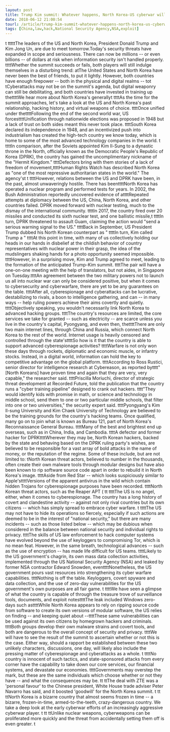 ```yaml
---
layout: post
title: Trump Kim summit: Whatever happens, North Korea-US cyberwar will rage on
date: 2018-06-12 21:00:54
tourl: /article/trump-kim-summit-whatever-happens-north-korea-us-cyberwar-will-rage-on/
tags: [China,law,hack,National Security Agency,NSA,exploit]
---
```

 t tttttThe leaders of the US and North Korea, President Donald Trump and Kim Jong Un, are due to meet tomorrow.Today's security threats have expanded in scope and seriousness. There can now be millions -- or even billions -- of dollars at risk when information security isn't handled properly. ttttWhether the summit succeeds or fails, both players will still indulge themselves in a disturbing trend: atThe United States and North Korea have never been the best of friends, to put it lightly. However, both countries have enough firepower -- both in the physical and digital realms -- tot tCyberattacks may not be on the summit's agenda, but digital weaponry can still be debilitating, and both countries have invested in training up thettttWe hear more about North Korea's generallyt ttttAs the time for the summit approaches, let's take a look at the US and North Korea's past relationship, hacking history, and virtual weapons of choice. ttttOnce unified under thettttFollowing the end of the second world war, US forcesttttUnification through nationwide elections was proposed in 1948 but a lack of trust on both sides meant this never took place. ttttSouth Korea declared its independence in 1948, and an incentivized push into industrialism has created the high-tech country we know today, which is home to some of the most advanced technology companies in the world. t ttttIn comparison, after the Soviets appointed Kim Il-Sung to a dynastic throne in the North, officially known as the Democratic People's Republic of Korea (DPRK), the country has gained the uncomplimentary nickname of the "Hermit Kingdom." ttttDefectors bring with them stories of a lack of freedom of movement,ttttHuman Rights Watch has described North Korea as "one of the most repressive authoritarian states in the world." The agency'st t ttttHowever, relations between the US and DPRK have been, in the past, almost unwaveringly hostile. There has beenttttNorth Korea has operated a nuclear program and performed tests for years. In 2002, the Bush Administration reportedly uncovered evidence of attttRepeated attempts at diplomacy between the US, China, North Korea, and other countries failed. DPRK moved forward with nuclear testing, much to the dismay of the international community. ttttIn 2017, the country fired over 20 missiles and conducted its sixth nuclear test, and one ballistic missile,t ttttIn turn, DPRK threatened to assault Guam, claiming the action would "send a serious warning signal to the US." ttttBack in September, US President Trump dubbed his North Korean counterpart as " ttttIn turn, Kim called Trump a " ttttAt this point in time, with many of us collectively holding our heads in our hands in disbelief at the childish behavior of country representatives with nuclear power in their grasp, the idea of the mudslingers shaking hands for a photo opportunity seemed impossible. ttttHowever, in a surprising move, Kim and Trump agreed to meet, leading to the formation of the anticipated Trump-Kim summit. ttttThe pair will have a one-on-one meeting with the help of translators, but not aides, in Singapore on Tuesday.ttttAn agreement between the two military powers not to launch us all into nuclear war can only be considered positive, but when it comes to cybersecurity and cyberwarfare, there are yet to be any guarantees on the table. ttttAfter all, cyberespionage and cyberattacks can be lucrative, destabilizing to rivals, a boon to intelligence gathering, and can -- in many ways -- help ruling powers achieve their aims covertly and quietly. ttttObjectively speaking, you wouldn't necessarily link North Korea to advanced hacking groups. ttttThe country's resources are limited, the core services we take for granted -- such as electricity -- are scarce unless you live in the country's capital, Pyongyang, and even then, thettttThere are only two main internet lines, through China and Russia, which connect North Korea to the rest of the world. Internet usage is heavily censored and controlled through the state'sttttSo how is it that the country is able to support advanced cyberespionage activities? ttttWarfare is not only won these days through rockets, diplomatic and economic muscle, or infantry stocks. Instead, in a digital world, information can hold the key to competitive advantage on the global platform. ttttAccording to Ross Rustici, senior director for intelligence research at Cybereason, as reported bytttt"[North Koreans] have proven time and again that they are very, very capable," the researcher said. ttttPriscilla Moriuchi, director of strategic threat development at Recorded Future, told the publication that the country runs a "cyber training pipeline" designed to crank out hackers. tttt"They would identify kids with promise in math, or science and technology in middle school, send them to one or two particular middle schools, that filter into one or two universities," the security expert said. ttttPyongyang's Kim Il-sung University and Kim Chaek University of Technology are believed to be the training grounds for the country's hacking teams. Once qualified, many go on to join what is known as Bureau 121, part of North Korea's Reconnaissance General Bureau. ttttMany of the best and brightest end up overseas, such as in China, India, and Cambodia. ttttA defector and former hacker for DPRKttttWherever they may be, North Korean hackers, backed by the state and behaving based on the DPRK ruling party's wishes, are believed to be responsible for a vast array of bold attacks in the name of money, or the reputation of the regime. Some of these include, but are not limited to: tNorth Korean threat actors, believed to number in the thousands, often create their own malware tools through modular designs but have also been known to rip software source code apart in order to rebuild it in North Korea's image. ttttAside from Red Star -- which looks suspiciously similar to Apple'sttttVersions of the apparent antivirus in the wild which contain hidden Trojans for cyberespionage purposes have been recorded. ttttNorth Korean threat actors, such as the Reaper APT ( tt ttttThe US is no angel, either, when it comes to cyberespionage. The country has a long history of covert and clandestine activity -- against not only rival countries but its own citizens -- which has simply spread to embrace cyber warfare. t ttttThe US may not have to hide its operations so fiercely, especially if such actions are deemed to be in the interest of "national security," but there are many incidents -- such as those listed below -- which may be dubious when considered in the balance between national security and individual rights to privacy. ttttThe skills of US law enforcement to hack computer systems have evolved beyond the use of keyloggers to compromising Tor, which is no mean feat. However, in the same breath, technological advances -- such as the use of encryption -- has made life difficult for US teams. ttttLikely to the US government's chagrin, its own mass data collection activities, implemented through the US National Security Agency (NSA) and leaked by former NSA contractor Edward Snowden, eventtttNonetheless, the US government pours vast resources into strengthening its cyber warfare capabilities. ttttNothing is off the table. Keyloggers, covert spyware and data collection, and the use of zero-day vulnerabilities for the US government's own purposes are all fair game. t ttttWe have seen a glimpse of what the country is capable of through the treasure trove of surveillance tools, documents, and exploit notesttttThe leak included Windows zero-days such asttttWhile North Korea appears to rely on ripping source code from software to create its own versions of modular software, the US relies on finding -- and keeping quiet about --ttttThese same vulnerabilities can be used against its own citizens by homegrown hackers and criminals. ttttBoth groups develop their own malware strains and covert tools, and both are dangerous to the overall concept of security and privacy. ttttWe will have to see the result of the summit to ascertain whether or not this is the case. Either way, should a rapport be established between these two unlikely characters, discussions, one day, will likely also include the pressing matter of cyberespionage and cyberattacks as a whole. t ttttNo country is innocent of such tactics, and state-sponsored attacks from every corner have the capability to take down our core services, our financial systems, and devastate our economies. ttttGovernments may overstep the mark, but these are the same individuals which choose whether or not they have -- and what the consequences may be. tt ttThe deal with ZTE was a 'personal favour' to the Chinese president, White House trade adviser Peter Navarro has said, and it boosted 'goodwill' for the North Korea summit. t tt ttNorth Korea is a bizarre country that almost seems frozen in time -- a bizarre, frozen-in-time, armed-to-the-teeth, crazy-dangerous country. We take a deep look at the early cyberwar efforts of an increasingly aggressive cyberwar player. t tt ttUnlike nuclear weapons, cyberweapons can be proliferated more quickly and the threat from accidentally setting them off is even greater. t